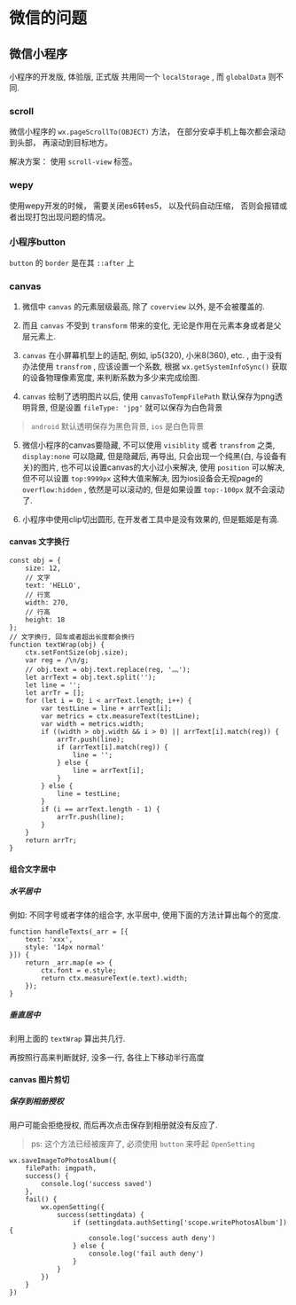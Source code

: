 # 微信的问题

## 微信小程序

小程序的开发版, 体验版, 正式版 共用同一个 `localStorage` , 而 `globalData` 则不同.

### scroll

微信小程序的 `wx.pageScrollTo(OBJECT)` 方法， 在部分安卓手机上每次都会滚动到头部， 再滚动到目标地方。 

解决方案： 使用 `scroll-view` 标签。 

### wepy

使用wepy开发的时候， 需要关闭es6转es5， 以及代码自动压缩， 否则会报错或者出现打包出现问题的情况。 

### 小程序button

 `button` 的 `border` 是在其 `::after` 上

### canvas

1. 微信中 `canvas` 的元素层级最高, 除了 `coverview` 以外, 是不会被覆盖的.

2. 而且 `canvas` 不受到 `transform` 带来的变化, 无论是作用在元素本身或者是父层元素上.

3. `canvas` 在小屏幕机型上的适配, 例如, ip5(320), 小米8(360), etc. , 由于没有办法使用 `transfrom` , 应该设置一个系数, 根据 `wx.getSystemInfoSync()` 获取的设备物理像素宽度, 来判断系数为多少来完成绘图.

4. `canvas` 绘制了透明图片以后, 使用 `canvasToTempFilePath` 默认保存为png透明背景, 但是设置 `fileType: 'jpg'` 就可以保存为白色背景

> `android` 默认透明保存为黑色背景, `ios` 是白色背景

5. 微信小程序的canvas要隐藏, 不可以使用 `visiblity` 或者 `transfrom` 之类, `display:none` 可以隐藏, 但是隐藏后, 再导出, 只会出现一个纯黑(白, 与设备有关)的图片, 也不可以设置canvas的大小过小来解决, 使用 `position` 可以解决, 但不可以设置 `top:9999px` 这种大值来解决, 因为ios设备会无视page的 `overflow:hidden` , 依然是可以滚动的, 但是如果设置 `top:-100px` 就不会滚动了.  

6. 小程序中使用clip切出圆形, 在开发者工具中是没有效果的, 但是甄姬是有滴.

#### canvas 文字换行

    const obj = {
        size: 12, 
        // 文字
        text: 'HELLO', 
        // 行宽
        width: 270, 
        // 行高
        height: 18
    }; 
    // 文字换行, 回车或者超出长度都会换行
    function textWrap(obj) {
        ctx.setFontSize(obj.size); 
        var reg = /\n/g; 
        // obj.text = obj.text.replace(reg, '灬'); 
        let arrText = obj.text.split(''); 
        let line = ''; 
        let arrTr = []; 
        for (let i = 0; i < arrText.length; i++) {
            var testLine = line + arrText[i]; 
            var metrics = ctx.measureText(testLine); 
            var width = metrics.width; 
            if ((width > obj.width && i > 0) || arrText[i].match(reg)) {
                arrTr.push(line); 
                if (arrText[i].match(reg)) {
                    line = ''; 
                } else {
                    line = arrText[i]; 
                }
            } else {
                line = testLine; 
            }
            if (i == arrText.length - 1) {
                arrTr.push(line); 
            }
        }
        return arrTr; 
    }

#### 组合文字居中

##### 水平居中

例如: 不同字号或者字体的组合字, 水平居中, 使用下面的方法计算出每个的宽度.

    function handleTexts(_arr = [{
        text: 'xxx', 
        style: '14px normal'
    }]) {
        return _arr.map(e => {
            ctx.font = e.style; 
            return ctx.measureText(e.text).width; 
        }); 
    }

##### 垂直居中  

利用上面的 `textWrap` 算出共几行.

再按照行高来判断就好, 没多一行, 各往上下移动半行高度

#### canvas 图片剪切

##### 保存到相册授权

用户可能会拒绝授权, 而后再次点击保存到相册就没有反应了.

> ps: 这个方法已经被废弃了, 必须使用 `button` 来呼起 `OpenSetting` 

    wx.saveImageToPhotosAlbum({
        filePath: imgpath, 
        success() {
            console.log('success saved')
        }, 
        fail() {
            wx.openSetting({
                success(settingdata) {
                    if (settingdata.authSetting['scope.writePhotosAlbum']) {
                        console.log('success auth deny')
                    } else {
                        console.log('fail auth deny')
                    }
                }
            })
        }
    })

